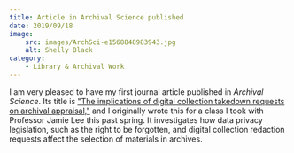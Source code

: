 ```yaml
---
title: Article in Archival Science published
date: 2019/09/18
image:
    src: images/ArchSci-e1568848983943.jpg
    alt: Shelly Black
category:
    - Library & Archival Work
---
```


I am very pleased to have my first journal article published in _Archival Science_. Its title is ["The implications of digital collection takedown requests on archival appraisal,"](http://link.springer.com/article/10.1007/s10502-019-09322-y) and I originally wrote this for a class I took with Professor Jamie Lee this past spring. It investigates how data privacy legislation, such as the right to be forgotten, and digital collection redaction requests affect the selection of materials in archives.
